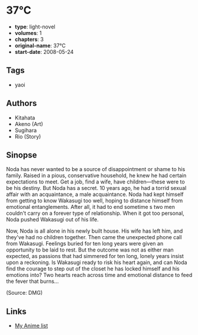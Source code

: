 # 37°C

-   **type**: light-novel
-   **volumes**: 1
-   **chapters**: 3
-   **original-name**: 37°C
-   **start-date**: 2008-05-24

## Tags

-   yaoi

## Authors

-   Kitahata
-   Akeno (Art)
-   Sugihara
-   Rio (Story)

## Sinopse

Noda has never wanted to be a source of disappointment or shame to his family. Raised in a pious, conservative household, he knew he had certain expectations to meet. Get a job, find a wife, have children—these were to be his destiny. But Noda has a secret. 10 years ago, he had a torrid sexual affair with an acquaintance, a male acquaintance. Noda had kept himself from getting to know Wakasugi too well, hoping to distance himself from emotional entanglements. After all, it had to end sometime s two men couldn't carry on a forever type of relationship. When it got too personal, Noda pushed Wakasugi out of his life.

Now, Noda is all alone in his newly built house. His wife has left him, and they've had no children together. Then came the unexpected phone call from Wakasugi. Feelings buried for ten long years were given an opportunity to be laid to rest. But the outcome was not as either man expected, as passions that had simmered for ten long, lonely years insist upon a reckoning. Is Wakasugi ready to risk his heart again, and can Noda find the courage to step out of the closet he has locked himself and his emotions into? Two hearts reach across time and emotional distance to feed the fever that burns...

(Source: DMG)

## Links

-   [My Anime list](https://myanimelist.net/manga/93272/37%C2%B0C)
